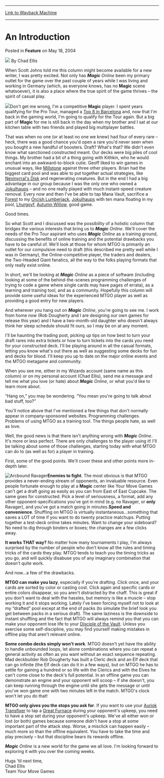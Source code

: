 
---
[Link to Wayback Machine](https://web.archive.org/web/20220119155550/https://magic.wizards.com/en/articles/archive/feature/introduction-2004-05-18)

[_metadata_:wayback_url]:- "https://magic.wizards.com/en/articles/archive/feature/introduction-2004-05-18"
[_metadata_:wayback_raw_url]:- "https://web.archive.org/web/20220119155550id_/https://magic.wizards.com/en/articles/archive/feature/introduction-2004-05-18"
[_metadata_:wayback_capture_timestamp]:- "2022-01-19 15:55:50+00:00"
[_metadata_:publish_date]:- "2004-05-18"
[_metadata_:description]:- "When Scott Johns told me this column might become available for a new writer, I was pretty excited. Not only has Magic Online been my primary outlet for the game over the past couple of years while I was living and working in Germany (which, as everyone knows, has no Magic scene whatsoever), it is also a place where the true spirit of the game thrives – the spirit of casual"
[_metadata_:generator]:- "Drupal 7 (http://drupal.org)"
---


An Introduction
===============



 Posted in **Feature**
 on May 18, 2004 






![](https://media.magic.wizards.com/styles/auth_small/public/images/hero/wizardslogo_thumb.jpg)
By Chad Ellis











When Scott Johns told me this column might become available for a new writer, I was pretty excited. Not only has ***Magic** Online* been my primary outlet for the game over the past couple of years while I was living and working in Germany (which, as everyone knows, has no **Magic** scene whatsoever), it is also a place where the true spirit of the game thrives – the spirit of casual play.

![](https://media.magic.wizards.com/image_legacy_migration/sideboard/images/PTBAR01/499.jpg)Don't get me wrong, I'm a competitive **Magic** player. I spent years qualifying for the Pro Tour, managed a [Top 8 in Barcelona](http://archive.wizards.com/sideboard/event.asp?event=PTBAR01) and, now that I'm back in the gaming world, I'm going to qualify for the Tour again. But a big part of **Magic** for me is still back in the day when my brother and I sat at our kitchen table with two friends and played big multiplayer battles.

That was when no one (or at least no one we knew) had four of every rare – heck, there was a good chance you'd open a rare you'd never seen when you bought a new handful of boosters. Draft? What's that? We didn't even know what sanctioned constructed meant. Our decks were big piles of cool things. My brother had a bit of a thing going with Kithkin, who he would enchant into an awkward-to-block cutie. Geoff liked to win games in unusual ways, like [Millstone](https://gatherer.wizards.com/Pages/Card/Details.aspx?name=Millstone) against three other players. Brian had the biggest card pool and was able to put together actual strategies, like [Nevinyrral's Disk](https://gatherer.wizards.com/Pages/Card/Details.aspx?name=Nevinyrral%27s+Disk) and regenerating creatures. But in the end I had a big advantage in our group because I was the only one who owned a [Jokulhaups](https://gatherer.wizards.com/Pages/Card/Details.aspx?name=Jokulhaups) – and no one really played with much instant-speed creature removal. Every now and then I've be able to tap Mana Vault, sacrifice a [Forest](https://gatherer.wizards.com/Pages/Card/Details.aspx?name=Forest) to my [Orcish Lumberjack](https://gatherer.wizards.com/Pages/Card/Details.aspx?name=Orcish+Lumberjack), [Jokulhaups](https://gatherer.wizards.com/Pages/Card/Details.aspx?name=Jokulhaups) with ten mana floating in my pool, [Lhurgoyf](https://gatherer.wizards.com/Pages/Card/Details.aspx?name=Lhurgoyf), [Autumn Willow](https://gatherer.wizards.com/Pages/Card/Details.aspx?name=Autumn+Willow), good game.

Good times.

So what Scott and I discussed was the possibility of a holistic column that bridges the various interests that bring us to ***Magic** Online*. We'll cover the needs of the Pro Tour aspirant who uses ***Magic** Online* as a training ground, discussing the benefits of online training and the potential drawbacks you have to be careful of. We'll look at those for whom MTGO is primarily an outlet for our compulsive need to draft (this described me pretty well while I was in Germany), the Online-competitive player, the traders and dealers, the Two-Headed Giant fanatics, all the way to the folks playing formats that only really exist online.

In short, we'll be looking at ***Magic** Online* as a piece of software (including looking at some of the behind-the-scenes programming challenges of trying to code a game where single cards may have pages of errata), as a learning and training tool, and as a community. Hopefully this column will provide some useful ideas for the experienced MTGO player as well as providing a good entry for new players.

And wherever you hang out on ***Magic** Online*, you're going to see me. I work from home now (Rob Dougherty and I are designing our own games for release this year) and I have a two-month-old daughter who doesn't always think her sleep schedule should fit ours, so I may be on at any moment.

I'll be haunting the trading post, picking up tips on how best to turn your draft rares into extra tickets or how to turn tickets into the cards you need for your constructed deck. I'll be playing around in all the casual formats, letting you know what's out there as well as suggesting some decks for fun and decks for blood. I'll keep you up to date on the major online events and the MTGO metagame and community.

When you see me, either in my Wizards account (same name as this column) or on my personal account (Chad Ellis), send me a message and tell me what you love (or hate) about ***Magic** Online*, or what you'd like to learn more about.

“Hang on,” you may be wondering. “You mean you're going to talk about bad stuff, too?”

You'll notice above that I've mentioned a few things that don't normally appear in company-sponsored websites. Programming challenges. Problems of using MTGO as a training tool. The things people hate, as well as love.

Well, the good news is that there isn't anything wrong with ***Magic** Online*. It's more or less perfect. There are only challenges to the player using it! I'll be talking about some of those challenges, starting today with what MTGO can do to (as well as for) a player in training.

First, some of the good points. We'll cover these and other points more in-depth later.

![Arcbound Ravager](http://gatherer.wizards.com/Handlers/Image.ashx?type=card&name=Arcbound+Ravager)**Enemies to fight**. The most obvious is that MTGO provides a never-ending stream of opponents, an invaluable resource. Even people fortunate enough to play at a **Magic** center like Your Move Games can't get a draft going as easily as you can from East of East Cupcake. The same goes for constructed. Pick a level of seriousness, a format, add any other opponent-specifications you've got in mind (e.g. no Ravager, or **only** Ravager), and you've got a match going in minutes.**Speed and convenience**. Shuffling on MTGO is virtually instantaneous…something that saves a LOT of time if you want to do twenty practice matchups. Putting together a test-deck online takes minutes. Want to change your sideboard? No need to dig through binders or boxes; the changes are a few clicks away.

**It works THAT way?** No matter how many tournaments I play, I'm always surprised by the number of people who don't know all the rules and timing tricks of the cards they play. MTGO tends to teach you the timing tricks as you go, and will quickly disabuse you of any imaginary combination that doesn't quite work.

And now…a few of the drawbacks.

**MTGO can make you lazy**, especially if you're drafting. Click once, and your cards are sorted by color or casting cost. Click again and specific cards or entire colors disappear, so you aren't distracted by the chaff. This is great if you don't want to deal with the hassles, but memory is like a muscle – stop working it and it stops working. Lately I've been forcing myself not to look at my “drafted” pool except at the end of packs (to simulate the brief look you get between packs in a serious draft). The same laziness is the downside to instant shuffling and the fact that MTGO will always remind you that you can make your opponent lose life to your [Disciple of the Vault](https://gatherer.wizards.com/Pages/Card/Details.aspx?name=Disciple+of+the+Vault). Unless you exercise some self-discipline, you may find yourself making mistakes in offline play that aren't relevant online.

**Some combo decks simply won't work**. MTGO doesn't yet have the ability to handle unbounded loops, let alone combinations where you can repeat a general activity as often as you want without an exact sequence repeating. Mad deckbuilder Rob Dougherty has built a Cleric deck and an Elf deck that can go infinite (the Elf deck can do it in a few ways), but on MTGO he has to settle for gaining a hundred or so life with the Clerics and with the Elves he can't come close to the deck's full potential. In an offline game you can demonstrate an engine and your opponent will scoop – if she doesn't, you can keep running through the engine until she gets the message or until you've won game one with two minutes left in the match. MTGO's clock won't let you do that!

**MTGO only gives you the stops you ask for**. If you want to use your [Auriok Transfixer](https://gatherer.wizards.com/Pages/Card/Details.aspx?name=Auriok+Transfixer) to tap a [Great Furnace](https://gatherer.wizards.com/Pages/Card/Details.aspx?name=Great+Furnace) during your opponent's upkeep, you need to have a stop set during your opponent's upkeep. We've all either won or lost (or both) games because someone didn't have a stop at some important part of the attack step. Worse, a misclick can happen easily – much more so than the offline equivalent. You have to take the time and play precisely – but that discipline bears its rewards offline.

***Magic** Online* is a new world for the game we all love. I'm looking forward to exploring it with you over the coming weeks.

Hugs 'til next time,  
 Chad Ellis  
 Team Your Move Games







